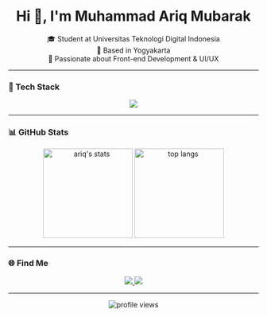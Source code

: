 <h1 align="center">Hi 👋, I'm Muhammad Ariq Mubarak</h1>
<p align="center">
  🎓 Student at Universitas Teknologi Digital Indonesia <br>
  📍 Based in Yogyakarta <br>
  🎨 Passionate about Front-end Development & UI/UX
</p>

---

### 🚀 Tech Stack
<p align="center">
  <img src="https://skillicons.dev/icons?i=html,css,js,flutter,dart,react,tailwind,bootstrap,figma,git,github,vscode" />
</p>

---

### 📊 GitHub Stats
<p align="center">
  <img src="https://github-readme-stats.vercel.app/api?username=muhammadariqm&show_icons=true&theme=radical" alt="ariq's stats" height="180"/>
  <img src="https://github-readme-stats.vercel.app/api/top-langs/?username=muhammadariqm&layout=compact&theme=radical" alt="top langs" height="180"/>
</p>

---

### 🌐 Find Me
<p align="center">
  <a href="https://instagram.com/kurik.kurik.boy" target="_blank">
    <img src="https://img.shields.io/badge/Instagram-@kurik.kurik.boy-E4405F?style=for-the-badge&logo=instagram&logoColor=white" />
  </a>
  <a href="https://linkedin.com/in/muhammad-ariq-mubarak-7bb71b253" target="_blank">
    <img src="https://img.shields.io/badge/LinkedIn-Muhammad%20Ariq%20Mubarak-blue?style=for-the-badge&logo=linkedin&logoColor=white" />
  </a>
</p>

---

<p align="center">
  <img src="https://komarev.com/ghpvc/?username=muhammadariqm&label=Profile%20views&color=0e75b6&style=flat" alt="profile views" />
</p>
